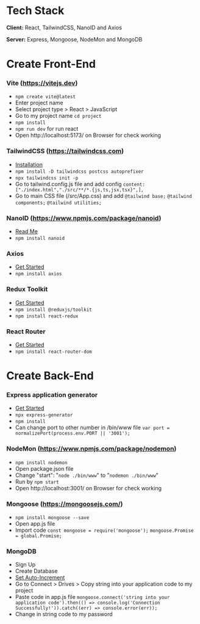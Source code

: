 # Tech Stack
**Client:** React, TailwindCSS, NanoID and Axios

**Server:** Express, Mongoose, NodeMon and MongoDB



# Create Front-End

### Vite (https://vitejs.dev)
- `npm create vite@latest`
- Enter project name
- Select project type > React > JavaScript
- Go to my project name `cd project`
- `npm install`
- `npm run dev` for run react
- Open http://localhost:5173/ on Browser for check working

### TailwindCSS (https://tailwindcss.com)
- [Installation](https://tailwindcss.com/docs/guides/vite)
- `npm install -D tailwindcss postcss autoprefixer`
- `npx tailwindcss init -p`
- Go to tailwind.config.js file and add config `content: ["./index.html","./src/**/*.{js,ts,jsx,tsx}",],`
- Go to main CSS file (/src/App.css) and add `@tailwind base;` `@tailwind components;` `@tailwind utilities;`

### NanoID (https://www.npmjs.com/package/nanoid)
- [Read Me](https://github.com/ai/nanoid#readme)
- `npm install nanoid`

### Axios
- [Get Started](https://axios-http.com/docs/intro)
- `npm install axios`

### Redux Toolkit
- [Get Started](https://redux-toolkit.js.org/introduction/getting-started)
- `npm install @reduxjs/toolkit`
- `npm install react-redux`

### React Router
- [Get Started](https://reactrouter.com/en/main/start/tutorial)
- `npm install react-router-dom`



# Create Back-End

### Express application generator
- [Get Started](https://expressjs.com/en/starter/generator.html)
- `npx express-generator`
- `npm install`
- Can change port to other number in /bin/www file `var port = normalizePort(process.env.PORT || '3001');`

### NodeMon (https://www.npmjs.com/package/nodemon)
- `npm install nodemon`
- Open package.json file
- Change "start": "`node ./bin/www`" to "`nodemon ./bin/www`"
- Run by `npm start`
- Open http://localhost:3001/ on Browser for check working

### Mongoose (https://mongoosejs.com/)
- `npm install mongoose --save`
- Open app.js file
- Import code `const mongoose = require('mongoose');` `mongoose.Promise = global.Promise;`

### MongoDB
- Sign Up
- Create Database
- [Set Auto-Increment](https://www.mongodb.com/developer/products/atlas/triggers-tricks-auto-increment-fields/)
- Go to Connect > Drives > Copy string into your application code to my project
- Paste code in app.js file `mongoose.connect('string into your application code').then(() => console.log('Connection Successfully!')).catch((err) => console.error(err));`
- Change <password> in string code to my password